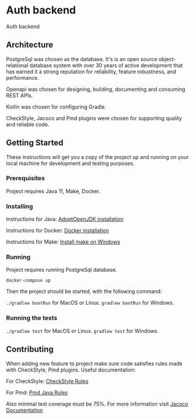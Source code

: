 # Auth backend
Auth backend

## Architecture

PostgreSql was chosen as the database. It's is an open source object-relational database system with over 30 years of 
active development that has earned it a strong reputation for reliability, feature robustness, and performance.
                                                                                  
Openapi was chosen for designing, building, documenting and consuming REST APIs.

Kotlin was chosen for configuring Gradle. 

CheckStyle, Jacoco and Pmd plugins were chosen for supporting quality and reliable code.

## Getting Started

These instructions will get you a copy of the project up and running on your local machine for development and testing purposes.

### Prerequisites

Project requires Java 11, Make, Docker.

### Installing

Instructions for Java: [AdoptOpenJDK installation](https://adoptopenjdk.net/installation.html?variant=openjdk11)

Instructions for Docker: [Docker installation](https://docs.docker.com/v17.12/install/)

Instructions for Make: [Install make on Windows](http://gnuwin32.sourceforge.net/packages/make.htm)

### Running

Project requires running PostgreSql database.

`docker-compose up`

Then the project should be started, with the following command:

`./gradlew bootRun` for MacOS or Linux. `gradlew bootRun` for Windows.

### Running the tests

`./gradlew test` for MacOS or Linux. `gradlew test` for Windows.

## Contributing

When adding new feature to project make sure code satisfies rules made with CheckStyle, Pmd plugins. 
Useful documentation:

For CheckStyle: [CheckStyle Rules](https://checkstyle.sourceforge.io/config_coding.html)

For Pmd: [Pmd Java Rules](https://pmd.github.io/pmd-6.20.0/pmd_rules_java_codestyle.html#shortvariable)

Also minimal test coverage must be 75%. For more information visit 
[Jacoco Documentation](https://www.jacoco.org/jacoco/trunk/doc/)
